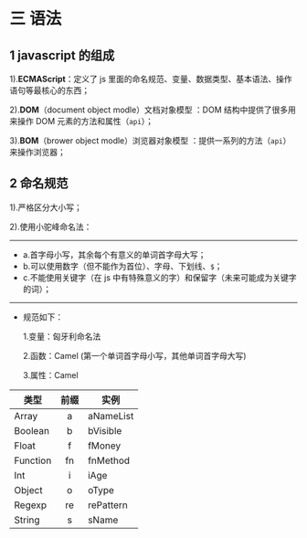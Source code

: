 # 三 语法

## 1 javascript 的组成

1).**ECMAScript**：定义了 js 里面的命名规范、变量、数据类型、基本语法、操作语句等最核心的东西；

2).**DOM**（document object modle）文档对象模型 ：DOM 结构中提供了很多用来操作 DOM 元素的方法和属性（`api`）；

3).**BOM**（brower object modle）浏览器对象模型 ：提供一系列的方法（`api`）来操作浏览器；

## 2 命名规范

1).严格区分大小写；

2).使用小驼峰命名法：

---

- a.首字母小写，其余每个有意义的单词首字母大写；
- b.可以使用数字（但不能作为首位）、字母、下划线、`$`；
- c.不能使用关键字（在 js 中有特殊意义的字）和保留字（未来可能成为关键字的词）；

---

- 规范如下：

  1.变量：匈牙利命名法

  2.函数：Camel (第一个单词首字母小写，其他单词首字母大写)

  3.属性：Camel

| 类型     | 前缀 | 实例      |
| -------- | :--: | --------- |
| Array    |  a   | aNameList |
| Boolean  |  b   | bVisible  |
| Float    |  f   | fMoney    |
| Function |  fn  | fnMethod  |
| Int      |  i   | iAge      |
| Object   |  o   | oType     |
| Regexp   |  re  | rePattern |
| String   |  s   | sName     |

